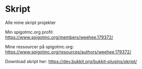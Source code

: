 # Skript
Alle mine skript projekter


Min spigotmc.org profil: https://www.spigotmc.org/members/weehee.179372/

Mine ressourcer på spigotmc.org: https://www.spigotmc.org/resources/authors/weehee.179372/

Download skript her: https://dev.bukkit.org/bukkit-plugins/skript/
